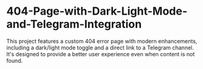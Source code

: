 # 404-Page-with-Dark-Light-Mode-and-Telegram-Integration
This project features a custom 404 error page with modern enhancements, including a dark/light mode toggle and a direct link to a Telegram channel. It's designed to provide a better user experience even when content is not found.
